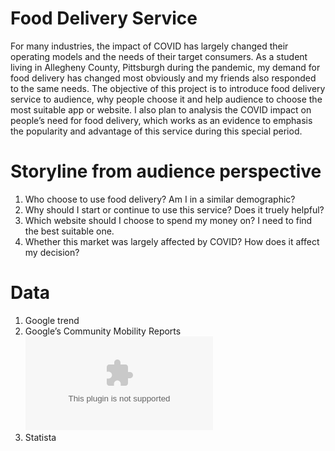 # Food Delivery Service
For many industries, the impact of COVID has largely changed their operating models and the needs of their target consumers. As a student living in Allegheny County, Pittsburgh during the pandemic, my demand for food delivery has changed most obviously and my friends also responded to the same needs. The objective of this project is to introduce food delivery service to audience, why people choose it and help audience to choose the most suitable app or website. I also plan to analysis the COVID impact on people’s need for food delivery, which works as an evidence to emphasis the popularity and advantage of this service during this special period.

# Storyline from audience perspective
1. Who choose to use food delivery? Am I in a similar demographic? 
2. Why should I start or continue to use this service? Does it truely helpful?
3. Which website should I choose to spend my money on? I need to find the best suitable one.
4. Whether this market was largely affected by COVID? How does it affect my decision?

# Data
1. Google trend
2. Google’s Community Mobility Reports ![Community Mobility Reports](data.xlsx)
3. Statista


